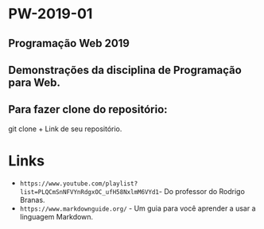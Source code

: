 # PW-2019-01
## Programação Web 2019

## Demonstrações da disciplina de Programação para Web.

## Para fazer clone do repositório:

git clone + Link de seu repositório.

# Links

* ``` https://www.youtube.com/playlist?list=PLQCmSnNFVYnRdgxOC_ufH58NxlmM6VYd1 ```- Do professor do Rodrigo Branas.
* ``` https://www.markdownguide.org/ ``` - Um guia para você aprender a usar a linguagem Markdown.
